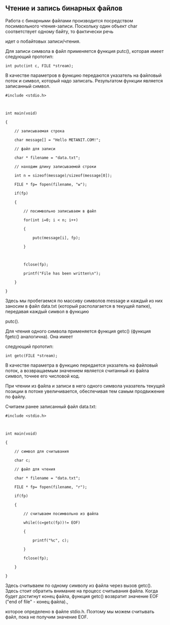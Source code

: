 ## Чтение и запись бинарных файлов

Работа с бинарными файлами производится посредством посимвольного чтения-записи. Поскольку один объект char соответствует одному байту, то фактически речь 

идет о побайтовых записи/чтения.

Для записи символа в файл применяется функция putc(), которая имеет следующий прототип:

```
int putc(int c, FILE *stream);
```

В качестве параметров в функцию передаются указатель на файловый поток и символ, который надо записать. Результатом функции является записанный символ.

```
#include <stdio.h>

 

int main(void)

{

	// записываемая строка

    char message[] = "Hello METANIT.COM!";

	// файл для записи

    char * filename = "data.txt";

	// находим длину записываемой строки

    int n = sizeof(message)/sizeof(message[0]);

    FILE * fp= fopen(filename, "w");

    if(fp)

    {

        // посимвольно записываем в файл

        for(int i=0; i < n; i++)

        {

            putc(message[i], fp);

        }

        

        fclose(fp);

        printf("File has been written\n");

    }

}
```

Здесь мы пробегаемся по массиву символов message и каждый из них заносим в файл data.txt (который располагается в текущей папке), передавая каждый символ в функцию 

putc().

Для чтения одного символа применяется функция getc() (функция fgetc() аналогична). Она имеет 

следующий прототип:

```
int getc(FILE *stream);
```

В качестве параметра в функцию передается указатель на файловый поток, а возвращаемым значением является считанный из файла символ, точнее его числовой код.

При чтении из файла и записи в него одного символа указатель текущей позиции в потоке увеличивается, обеспечивая тем самым продвижение по файлу.

Считаем ранее записанный файл data.txt:

```
#include <stdio.h>

 

int main(void)

{

	// символ для считывания

    char c;

	// файл для чтения

    char * filename = "data.txt";

    FILE * fp= fopen(filename, "r");

    if(fp)

    {

        // считываем посимвольно из файла

        while((c=getc(fp))!= EOF)

        {

            printf("%c", c);

        }

        fclose(fp);

    }

}
```

Здесь считываем по одному символу из файла через вызов getc(). Здесь стоит обратить внимание на процесс считывания файла. Когда будет достигнут конец файла, функция getc() возвратит значение EOF ("end of file" - конец файла)., 

которое определено в файле stdio.h. Поэтому мы можем считывать файл, пока не получим значение EOF.

